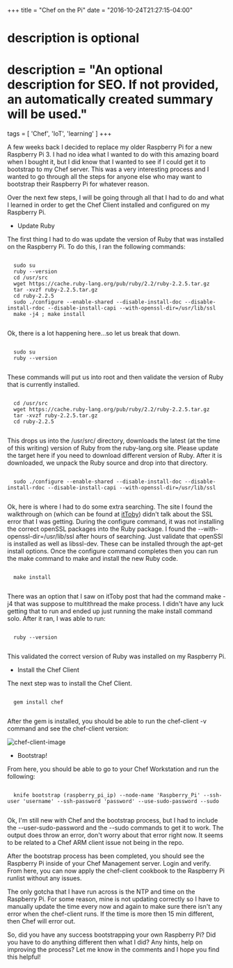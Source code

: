 +++
title = "Chef on the Pi"
date = "2016-10-24T21:27:15-04:00"

#
# description is optional
#
# description = "An optional description for SEO. If not provided, an automatically created summary will be used."

tags = [ 'Chef', 'IoT', 'learning' ]
+++

A few weeks back I decided to replace my older Raspberry Pi for a new Raspberry Pi 3. I had no idea what I wanted to do with this amazing board when I bought it, but I did know that I wanted to see if I could get it to bootstrap to my Chef server. This was a very interesting process and I wanted to go through all the steps for anyone else who may want to bootstrap their Raspberry Pi for whatever reason.

Over the next few steps, I will be going through all that I had to do and what I learned in order to get the Chef Client installed and configured on my Raspberry Pi.

- <large> Update Ruby </large>

The first thing I had to do was update the version of Ruby that was installed on the Raspberry Pi. To do this, I ran the following commands:

  <pre><code data-trim class="bash">
  sudo su
  ruby --version
  cd /usr/src
  wget https://cache.ruby-lang.org/pub/ruby/2.2/ruby-2.2.5.tar.gz
  tar -xvzf ruby-2.2.5.tar.gz
  cd ruby-2.2.5
  sudo ./configure --enable-shared --disable-install-doc --disable-install-rdoc --disable-install-capi --with-openssl-dir=/usr/lib/ssl
  make -j4 ; make install
  </code></pre>

Ok, there is a lot happening here...so let us break that down.

  <pre><code data-trim class="bash">
  sudo su
  ruby --version
  </code></pre>

These commands will put us into root and then validate the version of Ruby that is currently installed.

  <pre><code data-trim class="bash">
  cd /usr/src
  wget https://cache.ruby-lang.org/pub/ruby/2.2/ruby-2.2.5.tar.gz
  tar -xvzf ruby-2.2.5.tar.gz
  cd ruby-2.2.5
  </code></pre>

This drops us into the /usr/src/ directory, downloads the latest (at the time of this writing) version of Ruby from the ruby-lang.org site. Please update the target here if you need to download different version of Ruby. After it is downloaded, we unpack the Ruby source and drop into that directory.

  <pre><code data-trim class="bash">
  sudo ./configure --enable-shared --disable-install-doc --disable-install-rdoc --disable-install-capi --with-openssl-dir=/usr/lib/ssl
  </code></pre>

Ok, here is where I had to do some extra searching. The site I found the walkthrough on (which can be found at [itToby](http://blog.ittoby.com/2016/04/installing-chef-on-raspberry-pi-23.html)) didn't talk about the SSL error that I was getting. During the configure command, it was not installing the correct openSSL packages into the Ruby package. I found the --with-openssl-dir=/usr/lib/ssl after hours of searching. Just validate that openSSl is installed as well as libssl-dev. These can be installed through the apt-get install options. Once the configure command completes then you can run the make command to make and install the new Ruby code.

  <pre><code data-trim class="bash">
  make install
  </code></pre>

There was an option that I saw on itToby post that had the command make -j4 that was suppose to multithread the make process. I didn't have any luck getting that to run and ended up just running the make install command solo. After it ran, I was able to run:

  <pre><code data-trim class="bash">
  ruby --version
  </code></pre>

This validated the correct version of Ruby was installed on my Raspberry Pi.

- <large> Install the Chef Client </large>

The next step was to install the Chef Client.

  <pre><code data-trim class="bash">
  gem install chef
  </code></pre>

After the gem is installed, you should be able to run the chef-client -v command and see the chef-client version:

![chef-client-image](/img/sockeyes51_2016-Oct-17.jpg "Chef-Client Version Check")

- <large> Bootstrap! </large>

From here, you should be able to go to your Chef Workstation and run the following:

  <pre><code data-trim class="bash">
  knife bootstrap (raspberry_pi_ip) --node-name 'Raspberry_Pi' --ssh-user 'username' --ssh-password 'password' --use-sudo-password --sudo
  </code></pre>

Ok, I'm still new with Chef and the bootstrap process, but I had to include the --user-sudo-password and the --sudo commands to get it to work. The output does throw an error, don't worry about that error right now. It seems to be related to a Chef ARM client issue not being in the repo.

After the bootstrap process has been completed, you should see the Raspberry Pi inside of your Chef Management server. Login and verify. From here, you can now apply the chef-client cookbook to the Raspberry Pi runlist without any issues.

The only gotcha that I have run across is the NTP and time on the Raspberry Pi. For some reason, mine is not updating correctly so I have to manually update the time every now and again to make sure there isn't any error when the chef-client runs. If the time is more then 15 min different, then Chef will error out.

So, did you have any success bootstrapping your own Raspberry Pi? Did you have to do anything different then what I did? Any hints, help on improving the process? Let me know in the comments and I hope you find this helpful!
